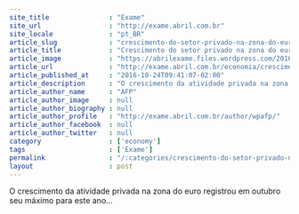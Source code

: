 ```yaml
---
site_title               : "Exame"
site_url                 : "http://exame.abril.com.br"
site_locale              : "pt_BR"
article_slug             : "crescimento-do-setor-privado-na-zona-do-euro-bate-recorde-em-2016"
article_title            : "Crescimento do setor privado na zona do euro bate recorde em 2016"
article_image            : "https://abrilexame.files.wordpress.com/2016/09/size_960_16_9_uniao-europeia154.jpg?quality=70&strip=all&w=960"
article_url              : "http://exame.abril.com.br/economia/crescimento-do-setor-privado-na-zona-do-euro-bate-recorde-em-2016/"
article_published_at     : "2016-10-24T09:41:07-02:00"
article_description      : "O crescimento da atividade privada na zona do euro registrou em outubro seu máximo para este ano..."
article_author_name      : "AFP"
article_author_image     : null
article_author_biography : null
article_author_profile   : "http://exame.abril.com.br/author/wpafp/"
article_author_facebook  : null
article_author_twitter   : null
category                 : ['economy']
tags                     : ['Exame']
permalink                : "/:categories/crescimento-do-setor-privado-na-zona-do-euro-bate-recorde-em-2016/"
layout                   : post
---
```


O crescimento da atividade privada na zona do euro registrou em outubro seu máximo para este ano...
